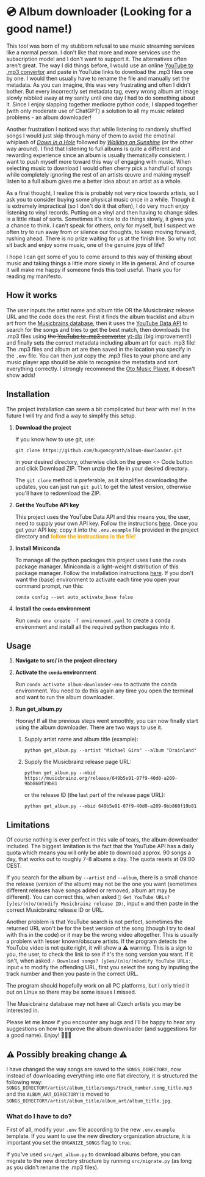 # 💿 Album downloader (Looking for a good name!)

This tool was born of my stubborn refusal to use music streaming services like a normal person. I don't like that more and more services use the subscription model and I don't want to support it. The alternatives often aren't great. The way I did things before, I would use an online [YouTube to .mp3 convertor](https://ytmp3.as/) and paste in YouTube links to download the .mp3 files one by one. I would then usually have to rename the file and manually set the metadata. As you can imagine, this was very frustrating and often I didn't bother. But every incorrectly set metadata tag, every wrong album art image slowly nibbled away at my sanity until one day I had to do something about it. Since I enjoy slapping together mediocre python code, I slapped together (with only moderate use of ChatGPT) a solution to all my music related problems - an album downloader!

Another frustration I noticed was that while listening to randomly shuffled songs I would just skip through many of them to avoid the emotinal whiplash of [*Down in a Hole*](https://www.youtube.com/watch?v=f8hT3oDDf6c) followed by [*Walking on Sunshine*](https://www.youtube.com/watch?v=iPUmE-tne5U) (or the other way around). I find that listening to full albums is quite a different and rewarding experience since an album is usually thematically consistent. I want to push myself more toward this way of engaging with music. When selecting music to download I would often cherry pick a handfull of songs while completely ignoring the rest of an artists œuvre and making myself listen to a full album gives me a better idea about an artist as a whole.

As a final thought, I realize this is probably not very nice towards artists, so I ask you to consider buying some physical music once in a while. Though it is extremely impractical (so I don't do it that often), I do very much enjoy listening to vinyl records. Putting on a vinyl and then having to change sides is a little ritual of sorts. Sometimes it's nice to do things slowly, it gives you a chance to think. I can't speak for others, only for myself, but I suspect we often try to run away from or silence our thoughts, to keep moving forward, rushing ahead. There is no prize waiting for us at the finish line. So why not sit back and enjoy some music, one of the genuine joys of life?

I hope I can get some of you to come around to this way of thinking about music and taking things a little more slowly in life in general. And of course it will make me happy if someone finds this tool useful. Thank you for reading my manifesto.

## How it works

The user inputs the artist name and album title OR the Musicbrainz release URL and the code does the rest. First it finds the album tracklist and album art from the [Musicbrains database](https://musicbrainz.org/), then it uses the [YouTube Data API](https://developers.google.com/youtube/v3) to search for the songs and tries to get the best match, then downloads the .mp3 files using ~~the [YouTube to .mp3 convertor](https://ytmp3.as/)~~ [yt-dlp](https://github.com/yt-dlp/yt-dlp) (big improvement!) and finally sets the correct metadata including album art for each .mp3 file! The .mp3 files and album art are then saved in the location you specify in the ```.env``` file. You can then just copy the .mp3 files to your phone and any music player app should be able to recognise the metadata and sort everything correctly. I strongly recommend the [Oto Music Player](https://play.google.com/store/apps/details?id=com.piyush.music&hl=cs), it doesn't show adds!

## Installation

The project installation can seem a bit complicated but bear with me! In the future I will try and find a way to simplify this setup.

1.  **Download the project**

    If you know how to use git, use:

    ```git clone https://github.com/hugomcgrath/album-downloader.git```

    in your desired directory, otherwise click on the green <> Code button and click Download ZIP. Then unzip the file in your desired directory.

    The ```git clone``` method is preferable, as it simplifies downloading the updates, you can just run ```git pull``` to get the latest version, otherwise you'll have to redownload the ZIP.

2.  **Get the YouTube API key**

    This project uses the YouTube Data API and this means you, the user, need to supply your own API key. Follow the instructions [here](https://developers.google.com/youtube/v3/getting-started). Once you get your API key, copy it into the ```.env.example``` file provided in the project directory and <span style="color:orange">**follow the instructions in the file!**</span>

3.  **Install Miniconda**

    To manage all the python packages this project uses I use the ```conda``` package manager. Miniconda is a light-weight distribution of this package manager. Follow the installation instructions [here](https://www.anaconda.com/docs/getting-started/miniconda/install). If you don't want the (base) environment to activate each time you open your command prompt, run this:

    ```conda config --set auto_activate_base false```

4.  **Install the ```conda``` environment**

    Run ```conda env create -f environment.yaml``` to create a conda environment and install all the required python packages into it.

## Usage

1.  **Navigate to src/ in the project directory**

2.  **Activate the ```conda``` environment**

    Run ```conda activate album-downloader-env``` to activate the conda environment. You need to do this again any time you open the terminal and want to run the album downloader.

3.  **Run get_album.py**

    Hooray! If all the previous steps went smoothly, you can now finally start using the album downloader. There are two ways to use it.

    1.  Supply artist name and album title (example):

        ```python get_album.py --artist "Michael Gira" --album "Drainland"```

    2.  Supply the Musicbrainz release page URL:

        ```python get_album.py --mbid https://musicbrainz.org/release/649b5e91-07f9-40d0-a209-9bb860f19b81```

        or the release ID (the last part of the release page URL):

        ```python get_album.py --mbid 649b5e91-07f9-40d0-a209-9bb860f19b81```


## Limitations

Of course nothing is ever perfect in this vale of tears, the album downloader included. The biggest limitation is the fact that the YouTube API has a daily quota which means you will only be able to download approx. 90 songs a day, that works out to roughly 7-8 albums a day. The quota resets at 09:00 CEST.

If you search for the album by ```--artist``` and ```--album```, there is a small chance the release (version of the album) may not be the one you want (sometimes different releases have songs added or removed, album art may be different). You can correct this, when asked ```🔗 Get YouTube URLs? [y]es/(n)o/(m)odify Musicbrainz release ID:```, input ```m``` and then paste in the correct Musicbrainz release ID or URL.

Another problem is that YouTube search is not perfect, sometimes the returned URL won't be for the best version of the song (though I try to deal with this in the code) or it may be the wrong video altogether. This is usually a problem with lesser known/obscure artists. If the program detects the YouTube video is not quite right, it will show a ⚠️ warning. This is a sign to you, the user, to check the link to see if it's the song version you want. If it isn't, when asked ```🎶 Download songs? [y]es/(n)o/(m)odify YouTube URLs:```, input ```m``` to modify the offending URL, first you select the song by inputing the track number and then you paste in the correct URL.

The program should hopefully work on all PC platforms, but I only tried it out on Linux so there may be some issues I missed.

The Musicbrainz database may not have all Czech artists you may be interested in.

Please let me know if you encounter any bugs and I'll be happy to hear any suggestions on how to improve the album downloader (and suggestions for a good name). Enjoy! 🎷🎷🎷

## ⚠️ Possibly breaking change ⚠️

I have changed the way songs are saved to the ```SONGS_DIRECTORY```, now instead of downloading everything into one flat directory, it is structured the following way: ```SONGS_DIRECTORY/artist/album_title/songs/track_number.song_title.mp3``` and the ```ALBUM_ART_DIRECTORY``` is moved to ```SONGS_DIRECTORY/artist/album_title/album_art/album_title.jpg```.

### What do I have to do?

First of all, modify your ```.env``` file according to the new ```.env.example``` template. If you want to use the new directory organization structure, it is important you set the ```ORGANIZE_SONGS``` flag to ```true```.

If you've used ```src/get_album.py``` to download albums before, you can migrate to the new directory structure by running ```src/migrate.py``` (as long as you didn't rename the .mp3 files).


